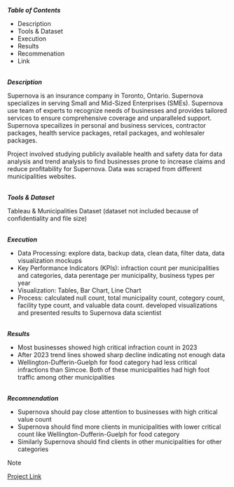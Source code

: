 ***Table of Contents***<br>

* Description
* Tools & Dataset
* Execution
* Results
* Recommenation
* Link  

\
***Description***<br>

Supernova is an insurance company in Toronto, Ontario. Supernova specializes in serving Small and Mid-Sized Enterprises (SMEs). Supernova use team of experts to recognize needs of businesses and provides tailored services to ensure comprehensive coverage and unparalleled support. Supernova specailizes in personal and business services, contractor packages, health service packages, retail packages, and wohlesaler packages. 

Project involved studying publicly available health and safety data for data analysis and trend analysis to find businesses prone to increase claims and reduce profitability for Supernova. Data was scraped from different municipalities websites.  

\
***Tools & Dataset***<br>

Tableau & Municipalities Dataset (dataset not included because of confidentiality and file size)

\
***Execution***<br>

* Data Processing: explore data, backup data, clean data, filter data, data visualization mockups
* Key Performance Indicators (KPIs): infraction count per municipalities and categories, data perentage per municipality, business types per year
* Visualization: Tables, Bar Chart, Line Chart
* Process: calculated null count, total municipality count, cotegory count, facility type count, and valuable data count. developed visualizations and presented results to
  Supernova data scientist

\
***Results***<br>

* Most businesses showed high critical infraction count in 2023
* After 2023 trend lines showed sharp decline indicating not enough data
* Wellington-Dufferin-Guelph for food category had less critical infractions than Simcoe. Both of these municipalities had high foot traffic among other municipalities

\
***Recomnendation***<br>
* Supernova should pay close attention to businesses with high critical value count
* Supernova should find more clients in municipalities with lower critical count like Wellington-Dufferin-Guelph for food category
* Similarly Supernova should find clients in other municipalities for other categories<br>
  

> [!NOTE]
> [Project Link](https://public.tableau.com/app/profile/mudassar.chaudhry/viz/Externship/TableofContent)
